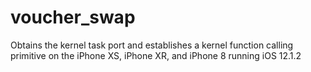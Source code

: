 # voucher_swap
Obtains the kernel task port and establishes a kernel function calling primitive on the iPhone XS, iPhone XR, and iPhone 8 running iOS 12.1.2

